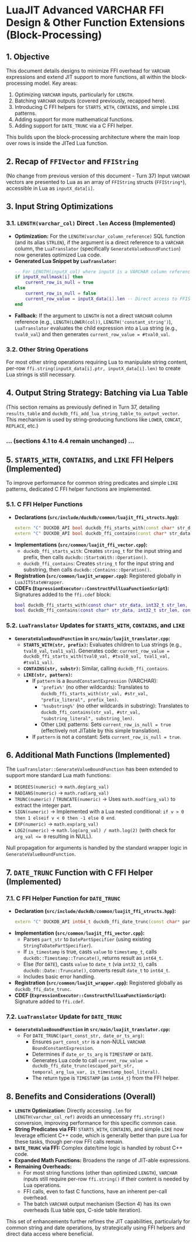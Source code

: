 # LuaJIT Advanced VARCHAR FFI Design & Other Function Extensions (Block-Processing)

## 1. Objective

This document details designs to minimize FFI overhead for `VARCHAR` expressions and extend JIT support to more functions, all within the block-processing model. Key areas:
1.  Optimizing `VARCHAR` inputs, particularly for `LENGTH`.
2.  Batching `VARCHAR` outputs (covered previously, recapped here).
3.  Introducing C FFI helpers for `STARTS_WITH`, `CONTAINS`, and simple `LIKE` patterns.
4.  Adding support for more mathematical functions.
5.  Adding support for `DATE_TRUNC` via a C FFI helper.

This builds upon the block-processing architecture where the main loop over rows is inside the JITed Lua function.

## 2. Recap of `FFIVector` and `FFIString`
(No change from previous version of this document - Turn 37)
Input `VARCHAR` vectors are presented to Lua as an array of `FFIString` structs (`FFIString*`), accessible in Lua as `inputX_data[i]`.

## 3. Input String Optimizations

### 3.1. `LENGTH(varchar_col)` Direct `.len` Access (Implemented)

*   **Optimization:** For the `LENGTH(varchar_column_reference)` SQL function (and its alias `STRLEN`), if the argument is a direct reference to a `VARCHAR` column, the `LuaTranslator` (specifically `GenerateValueBoundFunction`) now generates optimized Lua code.
*   **Generated Lua Snippet by `LuaTranslator`:**
    ```lua
    -- For LENGTH(inputX_col) where inputX is a VARCHAR column reference
    if inputX_nullmask[i] then
        current_row_is_null = true
    else
        current_row_is_null = false
        current_row_value = inputX_data[i].len -- Direct access to FFIString.len
    end
    ```
*   **Fallback:** If the argument to `LENGTH` is not a direct `VARCHAR` column reference (e.g., `LENGTH(LOWER(col))`, `LENGTH('constant_string')`), `LuaTranslator` evaluates the child expression into a Lua string (e.g., `tval0_val`) and then generates `current_row_value = #tval0_val`.

### 3.2. Other String Operations
For most other string operations requiring Lua to manipulate string content, per-row `ffi.string(inputX_data[i].ptr, inputX_data[i].len)` to create Lua strings is still necessary.

## 4. Output String Strategy: Batching via Lua Table
(This section remains as previously defined in Turn 37, detailing `results_table` and `duckdb_ffi_add_lua_string_table_to_output_vector`. This mechanism is used by string-producing functions like `LOWER`, `CONCAT`, `REPLACE`, etc.)

### ... (sections 4.1 to 4.4 remain unchanged) ...

## 5. `STARTS_WITH`, `CONTAINS`, and `LIKE` FFI Helpers (Implemented)

To improve performance for common string predicates and simple `LIKE` patterns, dedicated C FFI helper functions are implemented.

### 5.1. C FFI Helper Functions

*   **Declarations (`src/include/duckdb/common/luajit_ffi_structs.hpp`):**
    ```cpp
    extern "C" DUCKDB_API bool duckdb_ffi_starts_with(const char* str_data, int str_len, const char* prefix_data, int prefix_len);
    extern "C" DUCKDB_API bool duckdb_ffi_contains(const char* str_data, int str_len, const char* substr_data, int substr_len);
    ```
*   **Implementations (`src/common/luajit_ffi_vector.cpp`):**
    *   `duckdb_ffi_starts_with`: Creates `string_t` for the input string and prefix, then calls `duckdb::StartsWith::Operation()`.
    *   `duckdb_ffi_contains`: Creates `string_t` for the input string and substring, then calls `duckdb::Contains::Operation()`.
*   **Registration (`src/common/luajit_wrapper.cpp`):** Registered globally in `LuaJITStateWrapper`.
*   **CDEFs (`ExpressionExecutor::ConstructFullLuaFunctionScript`):** Signatures added to the `ffi.cdef` block:
    ```lua
    bool duckdb_ffi_starts_with(const char* str_data, int32_t str_len, const char* prefix_data, int32_t prefix_len);
    bool duckdb_ffi_contains(const char* str_data, int32_t str_len, const char* substr_data, int32_t substr_len);
    ```

### 5.2. `LuaTranslator` Updates for `STARTS_WITH`, `CONTAINS`, and `LIKE`

*   **`GenerateValueBoundFunction` in `src/main/luajit_translator.cpp`:**
    *   **`STARTS_WITH(str, prefix)`:** Evaluates children to Lua strings (e.g., `tval0_val`, `tval1_val`). Generates code: `current_row_value = duckdb_ffi_starts_with(tval0_val, #tval0_val, tval1_val, #tval1_val)`.
    *   **`CONTAINS(str, substr)`:** Similar, calling `duckdb_ffi_contains`.
    *   **`LIKE(str, pattern)`:**
        - If `pattern` is a `BoundConstantExpression` (VARCHAR):
            - `'prefix%'` (no other wildcards): Translates to `duckdb_ffi_starts_with(str_val, #str_val, "prefix_literal", prefix_len)`.
            - `'%substring%'` (no other wildcards in substring): Translates to `duckdb_ffi_contains(str_val, #str_val, "substring_literal", substring_len)`.
            - Other `LIKE` patterns: Sets `current_row_is_null = true` (effectively not JITable by this simple translation).
        - If `pattern` is not a constant: Sets `current_row_is_null = true`.

## 6. Additional Math Functions (Implemented)

The `LuaTranslator::GenerateValueBoundFunction` has been extended to support more standard Lua math functions:
*   `DEGREES(numeric)` -> `math.deg(arg_val)`
*   `RADIANS(numeric)` -> `math.rad(arg_val)`
*   `TRUNC(numeric)` / `TRUNCATE(numeric)` -> Uses `math.modf(arg_val)` to extract the integer part.
*   `SIGN(numeric)` -> Implemented with a Lua nested conditional: `if v > 0 then 1 elseif v < 0 then -1 else 0 end`.
*   `EXP(numeric)` -> `math.exp(arg_val)`
*   `LOG2(numeric)` -> `math.log(arg_val) / math.log(2)` (with check for `arg_val <= 0` resulting in NULL).

Null propagation for arguments is handled by the standard wrapper logic in `GenerateValueBoundFunction`.

## 7. `DATE_TRUNC` Function with C FFI Helper (Implemented)

### 7.1. C FFI Helper Function for `DATE_TRUNC`

*   **Declaration (`src/include/duckdb/common/luajit_ffi_structs.hpp`):**
    ```cpp
    extern "C" DUCKDB_API int64_t duckdb_ffi_date_trunc(const char* part_str, int64_t value, bool is_timestamp);
    ```
*   **Implementation (`src/common/luajit_ffi_vector.cpp`):**
    *   Parses `part_str` to `DatePartSpecifier` (using existing `StringToDatePartSpecifier`).
    *   If `is_timestamp` is true, casts `value` to `timestamp_t`, calls `duckdb::Timestamp::Truncate()`, returns result as `int64_t`.
    *   Else (for `DATE`), casts `value` to `date_t` (via `int32_t`), calls `duckdb::Date::Truncate()`, converts result `date_t` to `int64_t`.
    *   Includes basic error handling.
*   **Registration (`src/common/luajit_wrapper.cpp`):** Registered globally as `duckdb_ffi_date_trunc`.
*   **CDEF (`ExpressionExecutor::ConstructFullLuaFunctionScript`):** Signature added to `ffi.cdef`.

### 7.2. `LuaTranslator` Update for `DATE_TRUNC`

*   **`GenerateValueBoundFunction` in `src/main/luajit_translator.cpp`:**
    *   For `DATE_TRUNC(part_const_str, date_or_ts_arg)`:
        - Ensures `part_const_str` is a non-NULL `VARCHAR` `BoundConstantExpression`.
        - Determines if `date_or_ts_arg` is `TIMESTAMP` or `DATE`.
        - Generates Lua code to call `current_row_value = duckdb_ffi_date_trunc(escaped_part_str, temporal_arg_lua_var, is_timestamp_bool_literal)`.
        - The return type is `TIMESTAMP` (as `int64_t`) from the FFI helper.

## 8. Benefits and Considerations (Overall)

*   **`LENGTH` Optimization:** Directly accessing `.len` for `LENGTH(varchar_col_ref)` avoids an unnecessary `ffi.string()` conversion, improving performance for this specific common case.
*   **String Predicates via FFI:** `STARTS_WITH`, `CONTAINS`, and simple `LIKE` now leverage efficient C++ code, which is generally better than pure Lua for these tasks, though per-row FFI calls remain.
*   **`DATE_TRUNC` via FFI:** Complex date/time logic is handled by robust C++ code.
*   **Expanded Math Functions:** Broadens the range of JIT-able expressions.
*   **Remaining Overheads:**
    *   For most string functions (other than optimized `LENGTH`), `VARCHAR` inputs still require per-row `ffi.string()` if their content is needed by Lua operations.
    *   FFI calls, even to fast C functions, have an inherent per-call overhead.
    *   The batch `VARCHAR` output mechanism (Section 4) has its own overheads (Lua table ops, C-side table iteration).

This set of enhancements further refines the JIT capabilities, particularly for common string and date operations, by strategically using FFI helpers and direct data access where beneficial.
